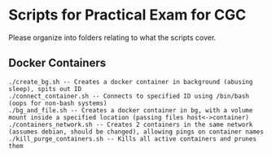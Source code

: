 # Scripts for Practical Exam for CGC

Please organize into folders relating to what the scripts cover.

## Docker Containers
    ./create_bg.sh -- Creates a docker container in background (abusing sleep), spits out ID
    ./connect_container.sh -- Connects to specified ID using /bin/bash (oops for non-bash systems)
    ./bg_and_file.sh -- Creates a docker container in bg, with a volume mount inside a specified location (passing files host<->container)
    ./containers_network.sh -- Creates 2 containers in the same network (assumes debian, should be changed), allowing pings on container names
    ./kill_purge_containers.sh -- Kills all active containers and prunes them